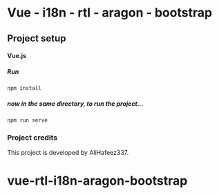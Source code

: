 ﻿# Vue - i18n - rtl - aragon - bootstrap

<!--- just - [**Live demo**](https://board-ac1a6.web.app/) --->

<!-- https://demos.creative-tim.com/vue-argon-design-system/?_ga=2.174573153.292808780.1610899300-2016726722.1610899300#/ -->


## Project setup

#### Vue.js

##### Run
```
npm install
```

##### now in the same directory, to run the project...
```
npm run serve
```

### Project credits

This project is developed by AliHafeez337.

# vue-rtl-i18n-aragon-bootstrap
